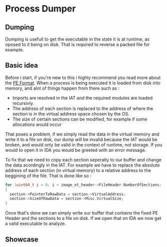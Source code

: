 # Process Dumper

## Dumping

Dumping is usefull to get the executable in the state it is at runtime, as oposed to it being on disk. That is required to reverse a packed file for example.

## Basic idea

Before i start, if you're new to this i highly recommend you read more about the [PE Format](https://docs.microsoft.com/en-us/windows/win32/debug/pe-format). When a process is being executed it is loaded from disk into memory, and alot of things happen from there such as :

- Imports are resolved in the IAT and the required modules are loaded recursivly.
- The address of each section is replaced to the address of where the section is in the virtual address space chosen by the OS.
- The size of certain sections can be modified, for example if some allocations would occur

That poses a problem, if we simply read the data in the virtual memory and write it to a file on disk, our dump will be invalid because the IAT would be broken, and would only be valid in the context of runtime, not storage. If you would to open it in IDA you would be greeted with an error message.

To fix that we need to copy each section seperatly to our buffer and change the data acordingly in the IAT. For example we have to replace the absolute address of each section (in virtual memory) to a relative address to the beggining of the file. That is done like so :
```cpp
for (uint64_t i = 0; i < image_nt_header->FileHeader.NumberOfSections; ++i, ++section)
{
  section->PointerToRawData = section->VirtualAddress;
  section->SizeOfRawData = section->Misc.VirtualSize;
}
```

Once that's done we can simply write our buffer that contains the fixed PE Header and the sections to a file on disk. If we open that on IDA we now get a valid executable to analyze.

## Showcase
